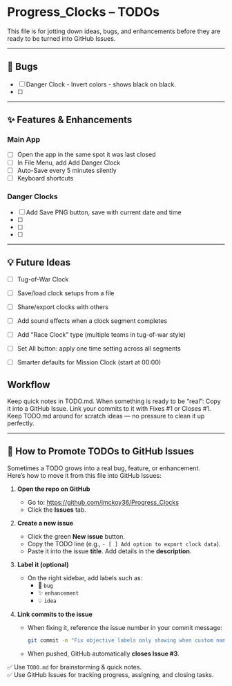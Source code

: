 # Progress_Clocks – TODOs

This file is for jotting down ideas, bugs, and enhancements before they are ready to be turned into GitHub Issues.

---

## 🐞 Bugs
- [ ] Danger Clock - Invert colors - shows black on black.
- [ ] 

---

## ✨ Features & Enhancements
### Main App
- [ ] Open the app in the same spot it was last closed
- [ ] In File Menu, add Add Danger Clock
- [ ] Auto-Save every 5 minutes silently
- [ ] Keyboard shortcuts

### Danger Clocks
- [ ] Add Save PNG button, save with current date and time
- [ ] 
- [ ] 
- [ ] 

---

## 💡 Future Ideas
- [ ] Tug-of-War Clock
- [ ] Save/load clock setups from a file
- [ ] Share/export clocks with others
- [ ] Add sound effects when a clock segment completes
- [ ] Add "Race Clock" type (multiple teams in tug-of-war style)
- [ ] Set All button: apply one time setting across all segments
- [ ] Smarter defaults for Mission Clock (start at 00:00)


## Workflow
Keep quick notes in TODO.md.
When something is ready to be “real”:
Copy it into a GitHub Issue.
Link your commits to it with Fixes #1 or Closes #1.
Keep TODO.md around for scratch ideas — no pressure to clean it up perfectly.

---

## 🔄 How to Promote TODOs to GitHub Issues

Sometimes a TODO grows into a real bug, feature, or enhancement.  
Here’s how to move it from this file into GitHub Issues:

1. **Open the repo on GitHub**  
   - Go to: https://github.com/jmckoy36/Progress_Clocks  
   - Click the **Issues** tab.

2. **Create a new issue**  
   - Click the green **New issue** button.  
   - Copy the TODO line (e.g., `- [ ] Add option to export clock data`).  
   - Paste it into the issue **title**. Add details in the **description**.

3. **Label it (optional)**  
   - On the right sidebar, add labels such as:  
     - 🐞 `bug`  
     - ✨ `enhancement`  
     - 💡 `idea`

4. **Link commits to the issue**  
   - When fixing it, reference the issue number in your commit message:  
     ```bash
     git commit -m "Fix objective labels only showing when custom names are used (Fixes #3)"
     ```
   - When pushed, GitHub automatically **closes Issue #3**.

✅ Use `TODO.md` for brainstorming & quick notes.  
✅ Use GitHub Issues for tracking progress, assigning, and closing tasks.
